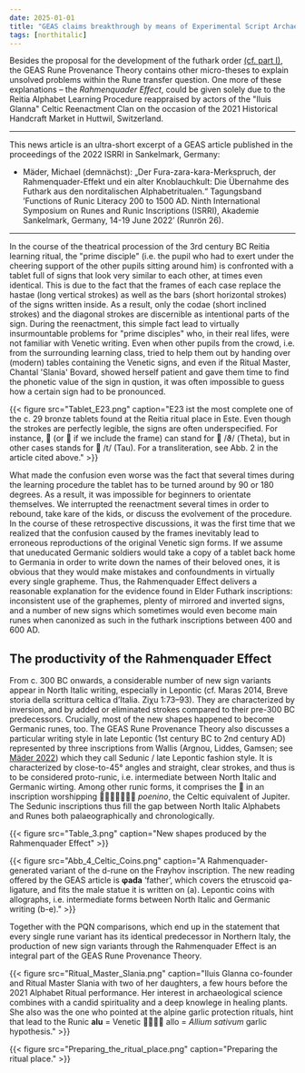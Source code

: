 ```yaml
---
date: 2025-01-01
title: "GEAS claims breakthrough by means of Experimental Script Archaeology, Part II: The emergence of 'runic' sign forms through the Rahmenquader Effect"
tags: [northitalic]
---
```

Besides the proposal for the development of the futhark order [(cf. part I)](https://center-for-decipherment.ch/news/2024-12-01-experimental-archaeology-i_futhark-order/), the GEAS Rune Provenance Theory contains other micro-theses to explain unsolved problems within the Rune transfer question. One more of these explanations – the *Rahmenquader Effect*, could be given solely due to the Reitia Alphabet Learning Procedure reappraised by actors of the "Iluis Glanna" Celtic Reenactment Clan on the occasion of the 2021 Historical Handcraft Market in Huttwil, Switzerland.

---

This news article is an ultra-short excerpt of a GEAS article published in the proceedings of the 2022 ISRRI in Sankelmark, Germany:

* Mäder, Michael (demnächst): „Der Fura-zara-kara-Merkspruch, der Rahmenquader-Effekt und ein alter Knoblauchkult: Die Übernahme des Futhark aus den norditalischen Alphabetritualen.“ Tagungsband ’Functions of Runic Literacy 200 to 1500 AD. Ninth International Symposium on Runes and Runic Inscriptions (ISRRI), Akademie Sankelmark, Germany, 14-19 June 2022’ (Runrön 26).

---

In the course of the theatrical procession of the 3rd century BC Reitia learning ritual, the "prime disciple" (i.e. the pupil who had to exert under the cheering support of the other pupils sitting around him) is confronted with a tablet full of signs that look very similar to each other, at times even identical. This is due to the fact that the frames of each case replace the hastae (long vertical strokes) as well as the bars (short horizontal strokes) of the signs written inside. As a result, only the codae (short inclined strokes) and the diagonal strokes are discernible as intentional parts of the sign. During the reenactment, this simple fact lead to virtually insurmountable problems for "prime disciples" who, in their real lifes, were not familiar with Venetic writing. Even when other pupils from the crowd, i.e. from the surrounding learning class, tried to help them out by handing over (modern) tables containing the Venetic signs, and even if the Ritual Master, Chantal 'Slania' Bovard, showed herself patient and gave them time to find the phonetic value of the sign in qustion, it was often impossible to guess how a certain sign had to be pronounced. 

{{< figure src="Tablet_E23.png" caption="E23 ist the most complete one of the c. 29 bronze tablets found at the Reitia ritual place in Este. Even though the strokes are perfectly legible, the signs are often underspecified. For instance,  (or  if we include the frame) can stand for  /ϑ/ (Theta), but in other cases stands for  /t/ (Tau). For a transliteration, see Abb. 2 in the article cited above." >}}

What made the confusion even worse was the fact that several times during the learning procedure the tablet has to be turned around by 90 or 180 degrees. As a result, it was impossible for beginners to orientate themselves. We interrupted the reenactment several times in order to rebound, take kare of the kids, or discuss the evolvement of the procedure. In the course of these retrospective discussions, it was the first time that we realized that the confusion caused by the frames inevitably lead to erroneous reproductions of the original Venetic sign forms. If we assume that uneducated Germanic soldiers would take a copy of a tablet back home to Germania in order to write down the names of their beloved ones, it is obvious that they would make mistakes and confoundments in virtually every single grapheme. Thus, the Rahmenquader Effect delivers a reasonable explanation for the evidence found in Elder Futhark inscriptions: inconsistent use of the graphemes, plenty of mirrored and inverted signs, and a number of new signs which sometimes would even become main runes when canonized as such in the futhark inscriptions between 400 and 600 AD.


## The productivity of the Rahmenquader Effect

From c. 300 BC onwards, a considerable number of new sign variants appear in North Italic writing, especially in Lepontic (cf. Maras 2014, Breve storia della scrittura celtica d’Italia. Ziχu 1:73–93). They are characterized by inversion, and by added or eliminated strokes compared to their pre-300 BC predecessors. Crucially, most of the new shapes happened to become Germanic runes, too. The GEAS Rune Provenance Theory also discusses a particular writing style in late Lepontic (1st century BC to 2nd century AD) represented by three inscriptions from Wallis (Argnou, Liddes, Gamsen; see [Mäder 2022](https://www.academia.edu/116524883/Neue_Walliser_Schl%C3%A4uche_f%C3%BCr_alten_lepontischen_Wein)) which they call Sedunic / late Lepontic fashion style. It is characterized by close-to-45° angles and straight, clear strokes, and thus is to be considered proto-runic, i.e. intermediate between North Italic and Germanic wirting. Among other runic forms, it comprises the  in an inscription worshipping  *poenino*, the Celtic equivalent of Jupiter. The Sedunic inscriptions thus fill the gap between North Italic Alphabets and Runes both palaeographically and chronologically.

{{< figure src="Table_3.png" caption="New shapes produced by the Rahmenquader Effect" >}}

{{< figure src="Abb_4_Celtic_Coins.png" caption="A Rahmenquader-generated variant of the d-rune on the Frøyhov inscription. The new reading offered by the GEAS article is **φađa** ‘father’, which covers the etruscoid φa-ligature, and fits the male statue it is written on (a). Lepontic coins with allographs, i.e. intermediate forms between North Italic and Germanic writing (b-e)." >}}

Together with the PQN comparisons, which end up in the statement that every single rune variant has its identical predecessor in Northern Italy, the production of new sign variants through the Rahmenquader Effect is an integral part of the GEAS Rune Provenance Theory. 

{{< figure src="Ritual_Master_Slania.png" caption="Iluis Glanna co-founder and Ritual Master Slania with two of her daughters, a few hours before the 2021 Alphabet Ritual performance. Her interest in archaeological science combines with a candid spirituality and a deep knowlege in healing plants. She also was the one who pointed at the alpine garlic protection rituals, hint that lead to the Runic **alu** = Venetic  allo = *Allium sativum* garlic hypothesis." >}}

{{< figure src="Preparing_the_ritual_place.png" caption="Preparing the ritual place." >}}




